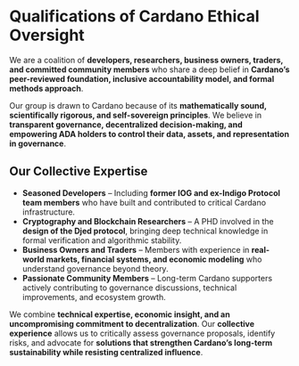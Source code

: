 # Qualifications of Cardano Ethical Oversight

We are a coalition of **developers, researchers, business owners, traders, and committed community members** who share a deep belief in **Cardano’s peer-reviewed foundation, inclusive accountability model, and formal methods approach**.

Our group is drawn to Cardano because of its **mathematically sound, scientifically rigorous, and self-sovereign principles**. We believe in **transparent governance, decentralized decision-making, and empowering ADA holders to control their data, assets, and representation in governance**.

## Our Collective Expertise  
- **Seasoned Developers** – Including **former IOG and ex-Indigo Protocol team members** who have built and contributed to critical Cardano infrastructure.  
- **Cryptography and Blockchain Researchers** – A PHD involved in the **design of the Djed protocol**, bringing deep technical knowledge in formal verification and algorithmic stability.  
- **Business Owners and Traders** – Members with experience in **real-world markets, financial systems, and economic modeling** who understand governance beyond theory.  
- **Passionate Community Members** – Long-term Cardano supporters actively contributing to governance discussions, technical improvements, and ecosystem growth.  

We combine **technical expertise, economic insight, and an uncompromising commitment to decentralization**. Our **collective experience** allows us to critically assess governance proposals, identify risks, and advocate for **solutions that strengthen Cardano’s long-term sustainability while resisting centralized influence**.
